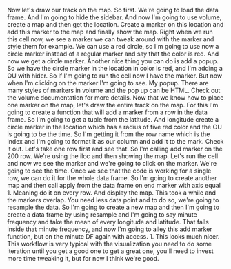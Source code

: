 Now let's draw our track on the map. So first. We're going to load the data frame. And I'm going to hide the sidebar. And now I'm going to use volume, create a map and then get the location. Create a marker on this location and add this marker to the map and finally show the map. Right when we run this cell now, we see a marker we can tweak around with the marker and style them for example. We can use a red circle, so I'm going to use now a circle marker instead of a regular marker and say that the color is red. And now we get a circle marker. Another nice thing you can do is add a popup. So we have the circle marker in the location in color is red, and I'm adding a OU with hider. So if I'm going to run the cell now I have the marker. But now when I'm clicking on the marker I'm going to see. My popup. There are many styles of markers in volume and the pop up can be HTML. Check out the volume documentation for more details. Now that we know how to place one marker on the map, let's draw the entire track on the map. For this I'm going to create a function that will add a marker from a row in the data frame. So I'm going to get a tuple from the latitude. And longitude create a circle marker in the location which has a radius of five red color and the OU is going to be the time. So I'm getting it from the row name which is the index and I'm going to format it as our column and add it to the mark. Check it out. Let's take one row first and see that. So I'm calling add marker on the 200 row. We're using the iloc and then showing the map. Let's run the cell and now we see the marker and we're going to click on the marker. We're going to see the time. Once we see that the code is working for a single row, we can do it for the whole data frame. So I'm going to create another map and then call apply from the data frame on end marker with axis equal 1. Meaning do it on every row. And display the map. This took a while and the markers overlap. You need less data point and to do so, we're going to resample the data. So I'm going to create a new map and then I'm going to create a data frame by using resample and I'm going to say minute frequency and take the mean of every longitude and latitude. That falls inside that minute frequency, and now I'm going to alley this add marker function, but on the minute DF again with access.
1.
This looks much nicer. This workflow is very typical with the visualization you need to do some iteration until you get a good one to get a great one, you'll need to invest more time tweaking it, but for now I think we're good.
